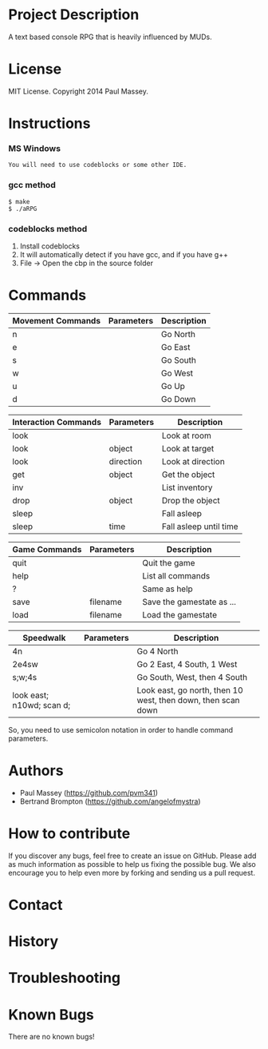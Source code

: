 
Project Description
=====
A text based console RPG that is heavily influenced by MUDs.

License
=====
MIT License. Copyright 2014 Paul Massey.

Instructions
=====

### MS Windows
~~~~~~~~~~
You will need to use codeblocks or some other IDE.
~~~~~~~~~~

### gcc method
~~~~~~~~~~
$ make
$ ./aRPG
~~~~~~~~~~~~~~~~~

### codeblocks method

1. Install codeblocks
2. It will automatically detect if you have gcc, and if you have g++
3. File -> Open the cbp in the source folder


Commands
=====

| Movement Commands | Parameters  | Description |
| ------------- | ----------- | ----------- |
| n             |             | Go North    |
| e             |             | Go East     |
| s             |             | Go South    |
| w             |             | Go West     |
| u             |             | Go Up       |
| d             |             | Go Down     |

| Interaction Commands | Parameters | Description |
| ------------- | ----------- | ----------- |
| look          |             | Look at room |
| look          | object    | Look at target |
| look          | direction | Look at direction |
| get           | object    | Get the object |
| inv           |             | List inventory |
| drop          | object    | Drop the object |
| sleep         |             | Fall asleep |
| sleep         | time      | Fall asleep until time |

| Game Commands | Parameters | Description |
| ------------- | ----------- | ----------- |
| quit          |             | Quit the game|
| help          |             | List all commands |
| ?             |             | Same as help |
| save          | filename  | Save the gamestate as ... |
| load          | filename  | Load the gamestate | 

| Speedwalk     | Parameters  | Description |
| ------------- | ----------- | ----------- |
| 4n            |             | Go 4 North  |
| 2e4sw         |             | Go 2 East, 4 South, 1 West     |
| s;w;4s        |             | Go South, West, then 4 South    |
| look east; n10wd; scan d;              |             | Look east, go north, then 10 west, then down, then scan down     |

So, you need to use semicolon notation in order to handle command parameters.

Authors
=====
* Paul Massey (https://github.com/pvm341)
* Bertrand Brompton (https://github.com/angelofmystra)

How to contribute
=====

If you discover any bugs, feel free to create an issue on GitHub. Please add as much information as possible to help us fixing the possible bug. We also encourage you to help even more by forking and sending us a pull request.

Contact
=====



History
=====

Troubleshooting
=====

Known Bugs
=====

There are no known bugs!

